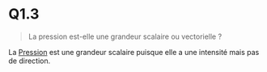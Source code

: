 # Q1.3
> La pression est-elle une grandeur scalaire ou vectorielle ?

La [Pression](../Notion/Pression.md) est une grandeur scalaire puisque elle a une intensité mais pas de direction. 